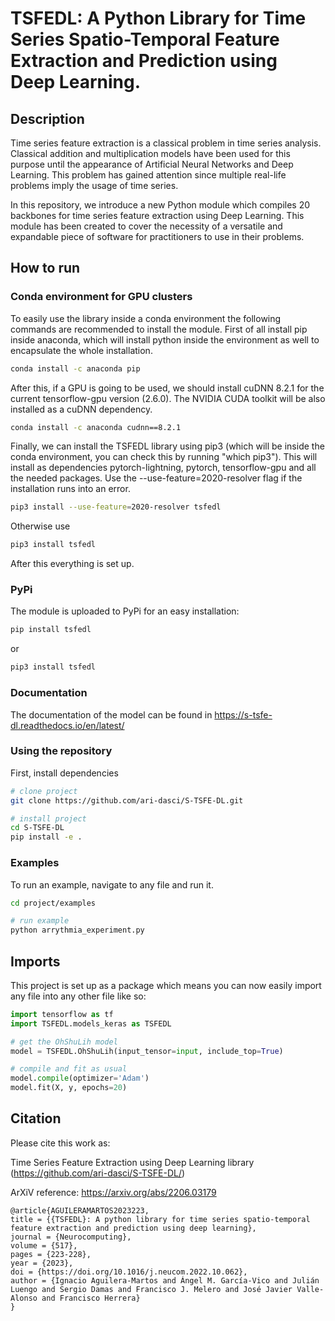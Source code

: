 # TSFEDL: A Python Library for Time Series Spatio-Temporal Feature Extraction and Prediction using Deep Learning.

## Description

Time series feature extraction is a classical problem in time series analysis. Classical addition and multiplication models have been used for this purpose until the appearance of Artificial Neural Networks and Deep Learning. This problem has gained attention since multiple real-life problems imply the usage of time series.

In this repository, we introduce a new Python module which compiles 20 backbones for time series feature extraction using Deep Learning. This module has been created to cover the necessity of a versatile and expandable piece of software for practitioners to use in their problems.

## How to run

### Conda environment for GPU clusters

To easily use the library inside a conda environment the following commands are recommended to install the module. First of all install pip inside anaconda, which will install python inside the environment as well to encapsulate the whole installation.

```bash
conda install -c anaconda pip
```

After this, if a GPU is going to be used, we should install cuDNN 8.2.1 for the current tensorflow-gpu version (2.6.0). The NVIDIA CUDA toolkit will be also installed as a cuDNN dependency.

```bash
conda install -c anaconda cudnn==8.2.1
```

Finally, we can install the TSFEDL library using pip3 (which will be inside the conda environment, you can check this by running "which pip3"). This will install as dependencies pytorch-lightning, pytorch, tensorflow-gpu and all the needed packages. Use the --use-feature=2020-resolver flag if the installation runs into an error.

```bash
pip3 install --use-feature=2020-resolver tsfedl
```

Otherwise use

```bash
pip3 install tsfedl
```

After this everything is set up.

### PyPi

The module is uploaded to PyPi for an easy installation:
```bash
pip install tsfedl
```
or
```bash
pip3 install tsfedl
```

### Documentation

The documentation of the model can be found in https://s-tsfe-dl.readthedocs.io/en/latest/

### Using the repository

First, install dependencies

```bash
# clone project
git clone https://github.com/ari-dasci/S-TSFE-DL.git

# install project
cd S-TSFE-DL
pip install -e .
```   

### Examples

To run an example, navigate to any file and run it.

```bash
cd project/examples

# run example
python arrythmia_experiment.py
```

## Imports
This project is set up as a package which means you can now easily import any file into any other file like so:

```python
import tensorflow as tf
import TSFEDL.models_keras as TSFEDL

# get the OhShuLih model
model = TSFEDL.OhShuLih(input_tensor=input, include_top=True)

# compile and fit as usual
model.compile(optimizer='Adam')
model.fit(X, y, epochs=20)
```

## Citation

Please cite this work as:

Time Series Feature Extraction using Deep Learning library (https://github.com/ari-dasci/S-TSFE-DL/)

ArXiV reference: https://arxiv.org/abs/2206.03179

```
@article{AGUILERAMARTOS2023223,
title = {{TSFEDL}: A python library for time series spatio-temporal feature extraction and prediction using deep learning},
journal = {Neurocomputing},
volume = {517},
pages = {223-228},
year = {2023},
doi = {https://doi.org/10.1016/j.neucom.2022.10.062},
author = {Ignacio Aguilera-Martos and Ángel M. García-Vico and Julián Luengo and Sergio Damas and Francisco J. Melero and José Javier Valle-Alonso and Francisco Herrera}
}
```
